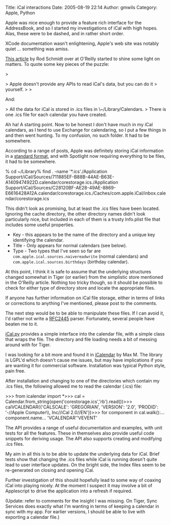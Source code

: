 Title: iCal interactions
Date: 2005-08-19 22:14
Author: gmwils
Category: Apple, Python

Apple was nice enough to provide a feature rich interface for the
AddressBook, and so I started my investigations of iCal with high hopes.
Alas, these were to be dashed, and in rather short order.

</p>

XCode documentation wasn't enlightening, Apple's web site was notably
quiet ... something was amiss.

</p>

[This article][] by Rod Schmidt over at O'Reilly started to shine some
light on matters. To quote some key pieces of the puzzle:

</p>

<p>
> </p>
> Apple doesn't provide any APIs to read iCal's data, but you can do it
> yourself.
>
> <p>

</p>

And:

</p>

<p>
> All the data for iCal is stored in .ics files in \~/Library/Calendars.
> There is one .ics file for each calendar you have created.

</p>

Ah ha! A starting point. Now to be honest I don't have much in my iCal
calendars, as I tend to use Exchange for calendaring, so I put a few
things in and then went hunting. To my confusion, no such folder. It had
to be somewhere.

</p>

According to a range of posts, Apple was definitely storing iCal
information in a [standard format][], and with Spotlight now requiring
everything to be files, it had to be somewhere.

</p>

<p>
    % cd ~/Library% find . -name '*.ics'./Application Support/iCal/Sources/711885EF-B88B-44AE-B63E-A1409474922D.calendar/corestorage.ics./Application Support/iCal/Sources/C28120BF-AE28-49AE-8869-E6616428A12A.calendar/corestorage.ics./Caches/com.apple.iCal/inbox.calendar/corestorage.ics

</p>

This didn't look as promising, but at least the .ics files have been
located. Ignoring the cache directory, the other directory names didn't
look particularly nice, but included in each of them is a trusty
Info.plist file that includes some useful properties.

</p>

-   Key - this appears to be the name of the directory and a unique key
    identifying the calendar.
-   Title - Only appears for normal calendars (see below).
-   Type - Two types that I've seen so far are
    `com.apple.ical.sources.naivereadwrite` (normal calendars) and
    `com.apple.ical.sources.birthdays` (birthday calendar).
    </p>
    <p>

</p>

At this point, I think it is safe to assume that the underlying
structures changed somewhat in Tiger (or earlier) from the simplistic
store mentioned in the O'Reilly article. Nothing too tricky though, so
it should be possible to check for either type of directory store and
locate the appropriate files.

</p>

If anyone has further information on iCal file storage, either in terms
of links or corrections to anything I've mentioned, please post to the
comments.

</p>

The next step would be to be able to manipulate these files. If I can
avoid it, I'd rather not write a [RFC2445][standard format] parser.
Fortunately, several people have beaten me to it.

</p>

[iCal.py][] provides a simple interface into the calendar file, with a
simple class that wraps the file. The directory and file loading needs a
bit of messing around with for Tiger.

</p>

I was looking for a bit more and found it in [iCalendar][] by Max M. The
library is LGPL'd which doesn't cause me issues, but may have
implications if you are wanting it for commercial software. Installation
was typical Python style, pain free.

</p>

After installation and changing to one of the directories which contain
my .ics files, the following allowed me to read the calendar (.ics)
file:

</p>

<p>
    >>> from icalendar import *>>> cal = Calendar.from_string(open('corestorage.ics','rb').read())>>> calVCALENDAR({'CALSCALE': 'GREGORIAN', 'VERSION': '2.0', 'PRODID': '-//Apple Computer\\, Inc//iCal 2.0//EN'})>>> for component in cal.walk():...     component.name... 'VCALENDAR''VEVENT'

</p>

The API provides a range of useful documentation and examples, with unit
tests for all the features. These in themselves also provide useful code
snippets for deriving usage. The API also supports creating and
modifying .ics files.

</p>

My aim in all this is to be able to update the underlying data for iCal.
Brief tests show that changing the .ics files while iCal is running
doesn't quite lead to user interface updates. On the bright side, the
Index files seem to be re-generated on closing and opening iCal.

</p>

Further investigation of this should hopefully lead to some way of
coaxing iCal into playing nicely. At the moment I suspect it may involve
a bit of Applescript to drive the application into a refresh if
required.

</p>

(Update: refer to comments for the insight I was missing. On Tiger, Sync
Services does exactly what I'm wanting in terms of keeping a calendar in
sync with my app. For earlier versions, I should be able to live with
exporting a calendar file.)

</p>

  [This article]: http://www.macdevcenter.com/pub/a/mac/2003/09/03/rubycocoa.html
  [standard format]: http://www.ietf.org/rfc/rfc2445.txt
  [iCal.py]: http://www.devoesquared.com/Software/iCal_Module
  [iCalendar]: http://codespeak.net/icalendar/
